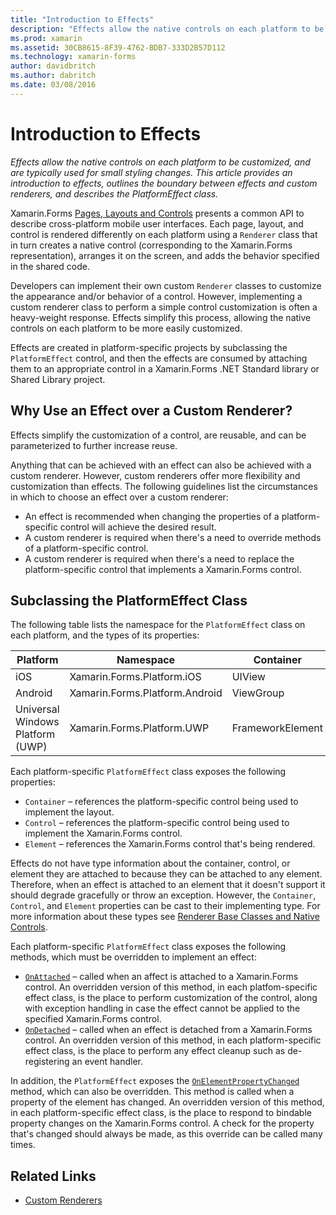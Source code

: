 ```yaml
---
title: "Introduction to Effects"
description: "Effects allow the native controls on each platform to be customized, and are typically used for small styling changes. This article provides an introduction to effects, outlines the boundary between effects and custom renderers, and describes the PlatformEffect class."
ms.prod: xamarin
ms.assetid: 30CB8615-8F39-4762-BDB7-333D2B57D112
ms.technology: xamarin-forms
author: davidbritch
ms.author: dabritch
ms.date: 03/08/2016
---
```


# Introduction to Effects

_Effects allow the native controls on each platform to be customized, and are typically used for small styling changes. This article provides an introduction to effects, outlines the boundary between effects and custom renderers, and describes the PlatformEffect class._

Xamarin.Forms [Pages, Layouts and Controls](~/xamarin-forms/user-interface/controls/index.md) presents a common API to describe cross-platform mobile user interfaces. Each page, layout, and control is rendered differently on each platform using a `Renderer` class that in turn creates a native control (corresponding to the Xamarin.Forms representation), arranges it on the screen, and adds the behavior specified in the shared code.

Developers can implement their own custom `Renderer` classes to customize the appearance and/or behavior of a control. However, implementing a custom renderer class to perform a simple control customization is often a heavy-weight response. Effects simplify this process, allowing the native controls on each platform to be more easily customized.

Effects are created in platform-specific projects by subclassing the `PlatformEffect` control, and then the effects are consumed by attaching them to an appropriate control in a Xamarin.Forms .NET Standard library or Shared Library project.

## Why Use an Effect over a Custom Renderer?

Effects simplify the customization of a control, are reusable, and can be parameterized to further increase reuse.

Anything that can be achieved with an effect can also be achieved with a custom renderer. However, custom renderers offer more flexibility and customization than effects. The following guidelines list the circumstances in which to choose an effect over a custom renderer:

- An effect is recommended when changing the properties of a platform-specific control will achieve the desired result.
- A custom renderer is required when there's a need to override methods of a platform-specific control.
- A custom renderer is required when there's a need to replace the platform-specific control that implements a Xamarin.Forms control.

## Subclassing the PlatformEffect Class

The following table lists the namespace for the `PlatformEffect` class on each platform, and the types of its properties:

|Platform|Namespace|Container|Control|
|--- |--- |--- |--- |
|iOS|Xamarin.Forms.Platform.iOS|UIView|UIView|
|Android|Xamarin.Forms.Platform.Android|ViewGroup|View|
|Universal Windows Platform (UWP)|Xamarin.Forms.Platform.UWP|FrameworkElement|FrameworkElement|

Each platform-specific `PlatformEffect` class exposes the following properties:

- `Container` – references the platform-specific control being used to implement the layout.
- `Control` – references the platform-specific control being used to implement the Xamarin.Forms control.
- `Element` – references the Xamarin.Forms control that's being rendered.

Effects do not have type information about the container, control, or element they are attached to because they can be attached to any element. Therefore, when an effect is attached to an element that it doesn't support it should degrade gracefully or throw an exception. However, the `Container`, `Control`, and `Element` properties can be cast to their implementing type. For more information about these types see [Renderer Base Classes and Native Controls](~/xamarin-forms/app-fundamentals/custom-renderer/renderers.md).

Each platform-specific `PlatformEffect` class exposes the following methods, which must be overridden to implement an effect:

- [`OnAttached`](https://developer.xamarin.com/api/member/Xamarin.Forms.Effect.OnAttached()/) – called when an affect is attached to a Xamarin.Forms control. An overridden version of this method, in each platfom-specific effect class, is the place to perform customization of the control, along with exception handling in case the effect cannot be applied to the specified Xamarin.Forms control.
- [`OnDetached`](https://developer.xamarin.com/api/member/Xamarin.Forms.Effect.OnDetached()/) – called when an effect is detached from a Xamarin.Forms control. An overridden version of this method, in each platform-specific effect class, is the place to perform any effect cleanup such as de-registering an event handler.

In addition, the `PlatformEffect` exposes the [`OnElementPropertyChanged`](https://developer.xamarin.com/api/member/Xamarin.Forms.PlatformEffect%3CTContainer,TControl%3E.OnElementPropertyChanged/p/System.ComponentModel.PropertyChangedEventArgs/) method, which can also be overridden. This method is called when a property of the element has changed. An overridden version of this method, in each platform-specific effect class, is the place to respond to bindable property changes on the Xamarin.Forms control. A check for the property that's changed should always be made, as this override can be called many times.


## Related Links

- [Custom Renderers](~/xamarin-forms/app-fundamentals/custom-renderer/index.md)

